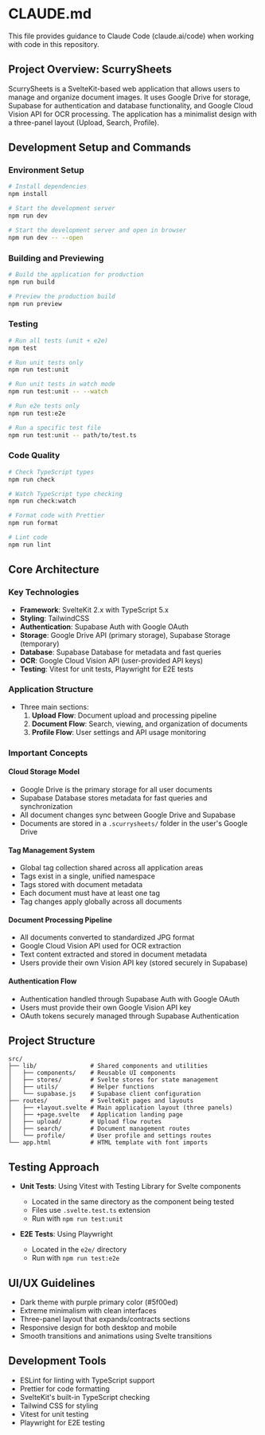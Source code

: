 # CLAUDE.md

This file provides guidance to Claude Code (claude.ai/code) when working with code in this repository.

## Project Overview: ScurrySheets

ScurrySheets is a SvelteKit-based web application that allows users to manage and organize document images. It uses Google Drive for storage, Supabase for authentication and database functionality, and Google Cloud Vision API for OCR processing. The application has a minimalist design with a three-panel layout (Upload, Search, Profile).

## Development Setup and Commands

### Environment Setup
```bash
# Install dependencies
npm install

# Start the development server
npm run dev

# Start the development server and open in browser
npm run dev -- --open
```

### Building and Previewing
```bash
# Build the application for production
npm run build

# Preview the production build
npm run preview
```

### Testing
```bash
# Run all tests (unit + e2e)
npm test

# Run unit tests only
npm run test:unit

# Run unit tests in watch mode
npm run test:unit -- --watch

# Run e2e tests only
npm run test:e2e

# Run a specific test file
npm run test:unit -- path/to/test.ts
```

### Code Quality
```bash
# Check TypeScript types
npm run check

# Watch TypeScript type checking
npm run check:watch

# Format code with Prettier
npm run format

# Lint code
npm run lint
```

## Core Architecture

### Key Technologies
- **Framework**: SvelteKit 2.x with TypeScript 5.x
- **Styling**: TailwindCSS
- **Authentication**: Supabase Auth with Google OAuth
- **Storage**: Google Drive API (primary storage), Supabase Storage (temporary)
- **Database**: Supabase Database for metadata and fast queries
- **OCR**: Google Cloud Vision API (user-provided API keys)
- **Testing**: Vitest for unit tests, Playwright for E2E tests

### Application Structure
- Three main sections:
  1. **Upload Flow**: Document upload and processing pipeline
  2. **Document Flow**: Search, viewing, and organization of documents 
  3. **Profile Flow**: User settings and API usage monitoring

### Important Concepts

#### Cloud Storage Model
- Google Drive is the primary storage for all user documents
- Supabase Database stores metadata for fast queries and synchronization
- All document changes sync between Google Drive and Supabase
- Documents are stored in a `.scurrysheets/` folder in the user's Google Drive

#### Tag Management System
- Global tag collection shared across all application areas
- Tags exist in a single, unified namespace
- Tags stored with document metadata
- Each document must have at least one tag
- Tag changes apply globally across all documents

#### Document Processing Pipeline
- All documents converted to standardized JPG format
- Google Cloud Vision API used for OCR extraction
- Text content extracted and stored in document metadata
- Users provide their own Vision API key (stored securely in Supabase)

#### Authentication Flow
- Authentication handled through Supabase Auth with Google OAuth
- Users must provide their own Google Vision API key
- OAuth tokens securely managed through Supabase Authentication

## Project Structure

```
src/
├── lib/               # Shared components and utilities
│   ├── components/    # Reusable UI components
│   ├── stores/        # Svelte stores for state management
│   ├── utils/         # Helper functions
│   └── supabase.js    # Supabase client configuration
├── routes/            # SvelteKit pages and layouts
│   ├── +layout.svelte # Main application layout (three panels)
│   ├── +page.svelte   # Application landing page
│   ├── upload/        # Upload flow routes
│   ├── search/        # Document management routes
│   └── profile/       # User profile and settings routes
└── app.html           # HTML template with font imports
```

## Testing Approach

- **Unit Tests**: Using Vitest with Testing Library for Svelte components
  - Located in the same directory as the component being tested
  - Files use `.svelte.test.ts` extension
  - Run with `npm run test:unit`

- **E2E Tests**: Using Playwright
  - Located in the `e2e/` directory
  - Run with `npm run test:e2e`

## UI/UX Guidelines

- Dark theme with purple primary color (#5f00ed)
- Extreme minimalism with clean interfaces
- Three-panel layout that expands/contracts sections
- Responsive design for both desktop and mobile
- Smooth transitions and animations using Svelte transitions

## Development Tools

- ESLint for linting with TypeScript support
- Prettier for code formatting
- SvelteKit's built-in TypeScript checking
- Tailwind CSS for styling
- Vitest for unit testing
- Playwright for E2E testing